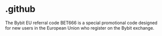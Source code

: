 # .github
The Bybit EU referral code BET666 is a special promotional code designed for new users in the European Union who register on the Bybit exchange.
